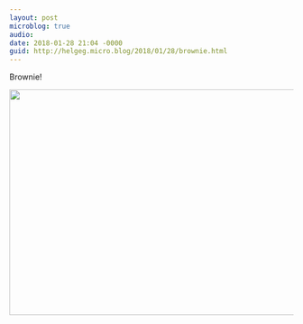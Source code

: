 ```yaml
---
layout: post
microblog: true
audio: 
date: 2018-01-28 21:04 -0000
guid: http://helgeg.micro.blog/2018/01/28/brownie.html
---
```

Brownie!

<img src="http://helgeg.micro.blog/uploads/2018/a975cdfeb5.jpg" width="600" height="400" />
